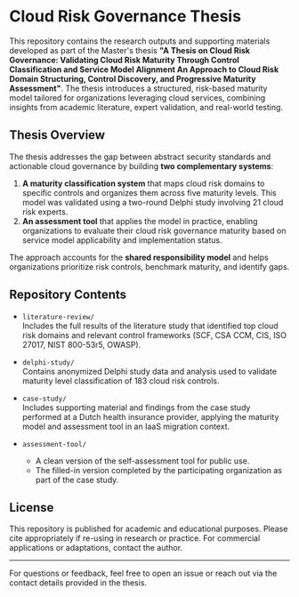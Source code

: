 # Cloud Risk Governance Thesis

This repository contains the research outputs and supporting materials developed as part of the Master's thesis **"A Thesis on Cloud Risk Governance: Validating Cloud Risk Maturity Through Control Classification and Service Model Alignment An Approach to Cloud Risk Domain Structuring, Control Discovery, and Progressive Maturity Assessment"**. The thesis introduces a structured, risk-based maturity model tailored for organizations leveraging cloud services, combining insights from academic literature, expert validation, and real-world testing.

## Thesis Overview

The thesis addresses the gap between abstract security standards and actionable cloud governance by building **two complementary systems**:

1. **A maturity classification system** that maps cloud risk domains to specific controls and organizes them across five maturity levels. This model was validated using a two-round Delphi study involving 21 cloud risk experts.
2. **An assessment tool** that applies the model in practice, enabling organizations to evaluate their cloud risk governance maturity based on service model applicability and implementation status.

The approach accounts for the **shared responsibility model** and helps organizations prioritize risk controls, benchmark maturity, and identify gaps.

## Repository Contents

- `literature-review/`  
  Includes the full results of the literature study that identified top cloud risk domains and relevant control frameworks (SCF, CSA CCM, CIS, ISO 27017, NIST 800-53r5, OWASP).

- `delphi-study/`  
  Contains anonymized Delphi study data and analysis used to validate maturity level classification of 183 cloud risk controls.

- `case-study/`  
  Includes supporting material and findings from the case study performed at a Dutch health insurance provider, applying the maturity model and assessment tool in an IaaS migration context.

- `assessment-tool/`  
  -  A clean version of the self-assessment tool for public use.
  - The filled-in version completed by the participating organization as part of the case study.

## License

This repository is published for academic and educational purposes. Please cite appropriately if re-using in research or practice. For commercial applications or adaptations, contact the author.

---
For questions or feedback, feel free to open an issue or reach out via the contact details provided in the thesis.

